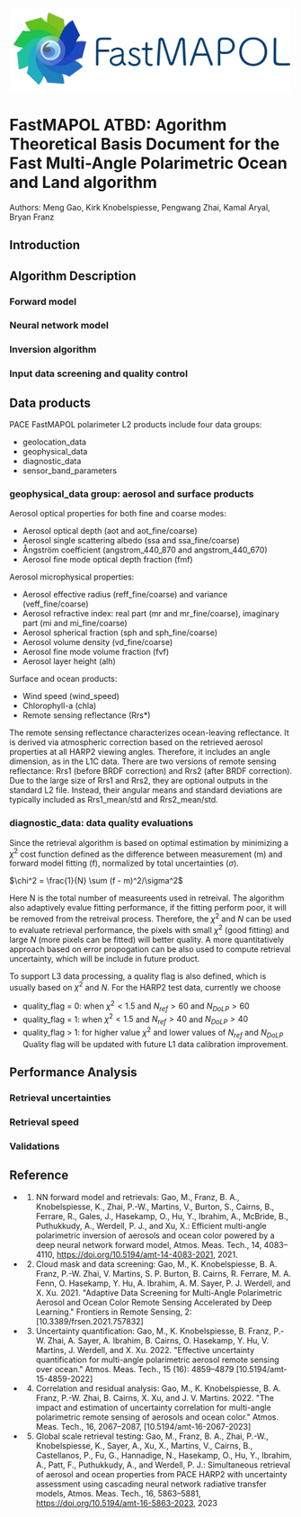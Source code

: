 <!---![FastMAPO Logo](img/fastmapol1.png)--->
<img src="img/fastmapol1.png" alt="drawing" width="500"/>

# FastMAPOL ATBD: Agorithm Theoretical Basis Document for the Fast Multi-Angle Polarimetric Ocean and Land algorithm

Authors: Meng Gao, Kirk Knobelspiesse, Pengwang Zhai, Kamal Aryal, Bryan Franz


## Introduction

## Algorithm Description
### Forward model
### Neural network model
### Inversion algorithm
### Input data screening and quality control


## Data products
PACE FastMAPOL polarimeter L2 products include four data groups:

- geolocation_data
- geophysical_data
- diagnostic_data
- sensor_band_parameters

### geophysical_data group: aerosol and surface products
Aerosol optical properties for both fine and coarse modes:

- Aerosol optical depth (aot and aot_fine/coarse)
- Aerosol single scattering albedo (ssa and ssa_fine/coarse)
- Ångström coefficient (angstrom_440_870 and angstrom_440_670)
- Aerosol fine mode optical depth fraction (fmf)

Aerosol microphysical properties:

- Aerosol effective radius (reff_fine/coarse) and variance (veff_fine/coarse)
- Aerosol refractive index: real part (mr and mr_fine/coarse), imaginary part (mi and mi_fine/coarse)
- Aerosol spherical fraction (sph and sph_fine/coarse)
- Aerosol volume density (vd_fine/coarse)
- Aerosol fine mode volume fraction (fvf)
- Aerosol layer height (alh)

Surface and ocean products:

- Wind speed (wind_speed)
- Chlorophyll-a (chla)
- Remote sensing reflectance (Rrs*)

The remote sensing reflectance characterizes ocean-leaving reflectance. It is derived via atmospheric correction based on the retrieved aerosol properties at all HARP2 viewing angles. Therefore, it includes an angle dimension, as in the L1C data. There are two versions of remote sensing reflectance: Rrs1 (before BRDF correction) and Rrs2 (after BRDF correction). Due to the large size of Rrs1 and Rrs2, they are optional outputs in the standard L2 file. Instead, their angular means and standard deviations are typically included as Rrs1_mean/std and Rrs2_mean/std.

### diagnostic_data: data quality evaluations
Since the retrieval algorithm is based on optimal estimation by minimizing a $\chi^2$ cost function defined as the difference between measurement (m) and forward model fitting (f), normalized by total uncertainties ($\sigma$).

$\chi^2 = \frac{1}{N} \sum (f - m)^2/\sigma^2$

Here N is the total number of measureents used in retreival. The algorithm also adaptively evalue fitting performance, if the fitting perform poor, it will be removed from the retreival process. Therefore, the $\chi^2$ and $N$ can be used to evaluate retrieval performance, the pixels with small $\chi^2$ (good fitting) and large $N$ (more pixels can be fitted) will better quality. A more quantitatively approach based on error propogation can be also used to compute retrieval uncertainty, which will be include in future product.

To support L3 data processing, a quality flag is also defined, which is usually based on $\chi^2$ and $N$. For the HARP2 test data, currently we choose
- quality_flag = 0: when $\chi^2<1.5$ and $N_{ref}>60$ and $N_{DoLP}>60$
- quality_flag = 1: when $\chi^2<1.5$ and $N_{ref}>40$ and $N_{DoLP}>40$
- quality_flag > 1: for higher value $\chi^2$ and lower values of $N_{ref}$ and $N_{DoLP}$
Quality flag will be updated with future L1 data calibration improvement.

## Performance Analysis
### Retrieval uncertainties
### Retrieval speed
### Validations


## Reference

- 1. NN forward model and retrievals:   Gao, M., Franz, B. A., Knobelspiesse, K., Zhai, P.-W., Martins, V., Burton, S., Cairns, B., Ferrare, R., Gales, J., Hasekamp, O., Hu, Y., Ibrahim, A., McBride, B., Puthukkudy, A., Werdell, P. J., and Xu, X.: Efficient multi-angle polarimetric inversion of aerosols and ocean color powered by a deep neural network forward model, Atmos. Meas. Tech., 14, 4083–4110, https://doi.org/10.5194/amt-14-4083-2021, 2021.

- 2. Cloud mask and data screening:     Gao, M., K. Knobelspiesse, B. A. Franz, P.-W. Zhai, V. Martins, S. P. Burton, B. Cairns, R. Ferrare, M. A. Fenn, O. Hasekamp, Y. Hu, A. Ibrahim, A. M. Sayer, P. J. Werdell, and X. Xu. 2021. "Adaptive Data Screening for Multi-Angle Polarimetric Aerosol and Ocean Color Remote Sensing Accelerated by Deep Learning." Frontiers in Remote Sensing, 2: [10.3389/frsen.2021.757832]

- 3. Uncertainty quantification:        Gao, M., K. Knobelspiesse, B. Franz, P.-W. Zhai, A. Sayer, A. Ibrahim, B. Cairns, O. Hasekamp, Y. Hu, V. Martins, J. Werdell, and X. Xu. 2022. "Effective uncertainty quantification for multi-angle polarimetric aerosol remote sensing over ocean." Atmos. Meas. Tech., 15 (16): 4859–4879 [10.5194/amt-15-4859-2022]

- 4. Correlation and residual analysis: Gao, M., K. Knobelspiesse, B. A. Franz, P.-W. Zhai, B. Cairns, X. Xu, and J. V. Martins. 2022. "The impact and estimation of uncertainty correlation for multi-angle polarimetric remote sensing of aerosols and ocean color." Atmos. Meas. Tech., 16, 2067–2087, [10.5194/amt-16-2067-2023]
 
- 5. Global scale retrieval testing:    Gao, M., Franz, B. A., Zhai, P.-W., Knobelspiesse, K., Sayer, A., Xu, X., Martins, V., Cairns, B., Castellanos, P., Fu, G., Hannadige, N., Hasekamp, O., Hu, Y., Ibrahim, A., Patt, F., Puthukkudy, A., and Werdell, P. J.: Simultaneous retrieval of aerosol and ocean properties from PACE HARP2 with uncertainty assessment using cascading neural network radiative transfer models, Atmos. Meas. Tech., 16, 5863–5881, https://doi.org/10.5194/amt-16-5863-2023, 2023
